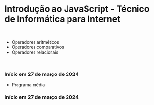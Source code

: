 # Introdução ao JavaScript - Técnico de Informática para Internet

<br>
<ul>
  <li>Operadores aritméticos</li>
  <li>Operadores comparativos</li>
  <li>Operadores relacionais</li>
</ul>

<br>

<h3>Início em 27 de março de 2024</h3>

<ul>
  <li>Programa média</li>
</ul>
<h3>Início em 27 de março de 2024</h3>
